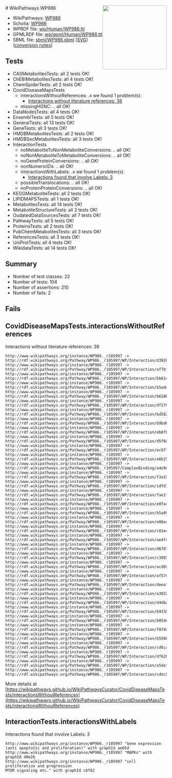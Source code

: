 <img style="float: right; width: 200px" src="../logo.png" />
# WikiPathways WP986

* WikiPathways: [WP986](https://identifiers.org/wikipathways:WP986)
* Scholia: [WP986](https://scholia.toolforge.org/wikipathways/WP986)
* WPRDF file: [wp/Human/WP986.ttl](../wp/Human/WP986.ttl)
* GPMLRDF file: [wp/gpml/Human/WP986.ttl](../wp/gpml/Human/WP986.ttl)
* SBML file: [sbml/WP986.sbml](../sbml/WP986.sbml) ([SVG](../sbml/WP986.svg)) ([conversion notes](../sbml/WP986.txt))

## Tests
* CASMetabolitesTests: all 2 tests OK!
* ChEBIMetabolitesTests: all 4 tests OK!
* ChemSpiderTests: all 2 tests OK!
* CovidDiseaseMapsTests
    * interactionsWithoutReferences: .x we found 1 problem(s):
        * [Interactions without literature references: 36](#9701cd25)
    * missingHGNC: .. all OK!
* DataNodesTests: all 4 tests OK!
* EnsemblTests: all 5 tests OK!
* GeneralTests: all 13 tests OK!
* GeneTests: all 3 tests OK!
* HMDBMetabolitesTests: all 2 tests OK!
* HMDBSecMetabolitesTests: all 3 tests OK!
* InteractionTests
    * noMetaboliteToNonMetaboliteConversions: .. all OK!
    * noNonMetaboliteToMetaboliteConversions: .. all OK!
    * noGeneProteinConversions: .. all OK!
    * nonNumericIDs: .. all OK!
    * interactionsWithLabels: .x we found 1 problem(s):
        * [Interactions found that involve Labels: 3](#630d267a)
    * possibleTranslocations: .. all OK!
    * noProteinProteinConversions: .. all OK!
* KEGGMetaboliteTests: all 2 tests OK!
* LIPIDMAPSTests: all 1 tests OK!
* MetabolitesTests: all 14 tests OK!
* MetaboliteStructureTests: all 2 tests OK!
* OudatedDataSourcesTests: all 7 tests OK!
* PathwayTests: all 5 tests OK!
* ProteinsTests: all 2 tests OK!
* PubChemMetabolitesTests: all 3 tests OK!
* ReferencesTests: all 3 tests OK!
* UniProtTests: all 4 tests OK!
* WikidataTests: all 14 tests OK!


## Summary

* Number of test classes: 22
* Number of tests: 104
* Number of assertions: 210
* Number of fails: 2

## Fails

<a name="9701cd25" />

## CovidDiseaseMapsTests.interactionsWithoutReferences

Interactions without literature references: 36
```
http://www.wikipathways.org/instance/WP986._r105997 -> http://rdf.wikipathways.org/Pathway/WP986._r105997/WP/Interaction/d3926
http://www.wikipathways.org/instance/WP986._r105997 -> http://rdf.wikipathways.org/Pathway/WP986._r105997/WP/Interaction/af7bf
http://www.wikipathways.org/instance/WP986._r105997 -> http://rdf.wikipathways.org/Pathway/WP986._r105997/WP/Interaction/bb61c
http://www.wikipathways.org/instance/WP986._r105997 -> http://rdf.wikipathways.org/Pathway/WP986._r105997/WP/Interaction/b5add
http://www.wikipathways.org/instance/WP986._r105997 -> http://rdf.wikipathways.org/Pathway/WP986._r105997/WP/Interaction/b628b
http://www.wikipathways.org/instance/WP986._r105997 -> http://rdf.wikipathways.org/Pathway/WP986._r105997/WP/Interaction/df279
http://www.wikipathways.org/instance/WP986._r105997 -> http://rdf.wikipathways.org/Pathway/WP986._r105997/WP/Interaction/bd582
http://www.wikipathways.org/instance/WP986._r105997 -> http://rdf.wikipathways.org/Pathway/WP986._r105997/WP/Interaction/b9bd6
http://www.wikipathways.org/instance/WP986._r105997 -> http://rdf.wikipathways.org/Pathway/WP986._r105997/WP/Interaction/eb8fb
http://www.wikipathways.org/instance/WP986._r105997 -> http://rdf.wikipathways.org/Pathway/WP986._r105997/WP/Interaction/d5f0a
http://www.wikipathways.org/instance/WP986._r105997 -> http://rdf.wikipathways.org/Pathway/WP986._r105997/WP/Interaction/ec97f
http://www.wikipathways.org/instance/WP986._r105997 -> http://rdf.wikipathways.org/Pathway/WP986._r105997/WP/Interaction/e6b25
http://www.wikipathways.org/instance/WP986._r105997 -> http://rdf.wikipathways.org/Pathway/WP986._r105997/ComplexBinding/a4e9d
http://www.wikipathways.org/instance/WP986._r105997 -> http://rdf.wikipathways.org/Pathway/WP986._r105997/WP/Interaction/f3a15
http://www.wikipathways.org/instance/WP986._r105997 -> http://rdf.wikipathways.org/Pathway/WP986._r105997/WP/Interaction/idfd1b7f51
http://www.wikipathways.org/instance/WP986._r105997 -> http://rdf.wikipathways.org/Pathway/WP986._r105997/WP/Interaction/fae1f
http://www.wikipathways.org/instance/WP986._r105997 -> http://rdf.wikipathways.org/Pathway/WP986._r105997/WP/Interaction/e0fa4
http://www.wikipathways.org/instance/WP986._r105997 -> http://rdf.wikipathways.org/Pathway/WP986._r105997/WP/Interaction/b5a99
http://www.wikipathways.org/instance/WP986._r105997 -> http://rdf.wikipathways.org/Pathway/WP986._r105997/WP/Interaction/e06e4
http://www.wikipathways.org/instance/WP986._r105997 -> http://rdf.wikipathways.org/Pathway/WP986._r105997/WP/Interaction/c01ec
http://www.wikipathways.org/instance/WP986._r105997 -> http://rdf.wikipathways.org/Pathway/WP986._r105997/WP/Interaction/ae4fc
http://www.wikipathways.org/instance/WP986._r105997 -> http://rdf.wikipathways.org/Pathway/WP986._r105997/WP/Interaction/d6787
http://www.wikipathways.org/instance/WP986._r105997 -> http://rdf.wikipathways.org/Pathway/WP986._r105997/WP/Interaction/c3093
http://www.wikipathways.org/instance/WP986._r105997 -> http://rdf.wikipathways.org/Pathway/WP986._r105997/WP/Interaction/acdb9
http://www.wikipathways.org/instance/WP986._r105997 -> http://rdf.wikipathways.org/Pathway/WP986._r105997/WP/Interaction/af57d
http://www.wikipathways.org/instance/WP986._r105997 -> http://rdf.wikipathways.org/Pathway/WP986._r105997/WP/Interaction/deeaf
http://www.wikipathways.org/instance/WP986._r105997 -> http://rdf.wikipathways.org/Pathway/WP986._r105997/WP/Interaction/a3032
http://www.wikipathways.org/instance/WP986._r105997 -> http://rdf.wikipathways.org/Pathway/WP986._r105997/WP/Interaction/d4dba
http://www.wikipathways.org/instance/WP986._r105997 -> http://rdf.wikipathways.org/Pathway/WP986._r105997/WP/Interaction/b9150
http://www.wikipathways.org/instance/WP986._r105997 -> http://rdf.wikipathways.org/Pathway/WP986._r105997/WP/Interaction/b85de
http://www.wikipathways.org/instance/WP986._r105997 -> http://rdf.wikipathways.org/Pathway/WP986._r105997/WP/Interaction/f07dc
http://www.wikipathways.org/instance/WP986._r105997 -> http://rdf.wikipathways.org/Pathway/WP986._r105997/WP/Interaction/b5580
http://www.wikipathways.org/instance/WP986._r105997 -> http://rdf.wikipathways.org/Pathway/WP986._r105997/WP/Interaction/cd6ca
http://www.wikipathways.org/instance/WP986._r105997 -> http://rdf.wikipathways.org/Pathway/WP986._r105997/WP/Interaction/df620
http://www.wikipathways.org/instance/WP986._r105997 -> http://rdf.wikipathways.org/Pathway/WP986._r105997/WP/Interaction/a5def
http://www.wikipathways.org/instance/WP986._r105997 -> http://rdf.wikipathways.org/Pathway/WP986._r105997/WP/Interaction/cdec5
```

More details at [https://wikipathways.github.io/WikiPathwaysCurator/CovidDiseaseMapsTests/interactionsWithoutReferences](https://wikipathways.github.io/WikiPathwaysCurator/CovidDiseaseMapsTests/interactionsWithoutReferences)

<a name="630d267a" />

## InteractionTests.interactionsWithLabels

Interactions found that involve Labels: 3
```
http://www.wikipathways.org/instance/WP986._r105997 "Gene expression
(anti apoptotic and proliferation)" with graphId ae05d
http://www.wikipathways.org/instance/WP986._r105997 "MAPKs" with graphId d0e2b
http://www.wikipathways.org/instance/WP986._r105997 "cell proliferation and progression
MTOR signaling etc." with graphId c8f82
```


